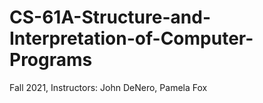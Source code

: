 # CS-61A-Structure-and-Interpretation-of-Computer-Programs
Fall 2021, Instructors: John DeNero, Pamela Fox
